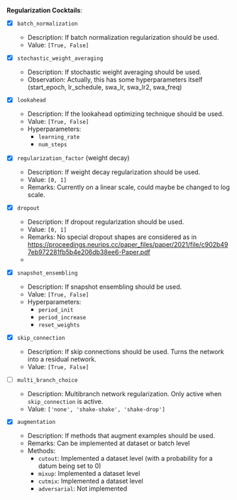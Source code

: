 **Regularization Cocktails**:
- [x] `batch_normalization`
    - Description: If batch normalization regularization should be used.
    - Value: `[True, False]`
- [x] `stochastic_weight_averaging`
    - Description: If stochastic weight averaging should be used.
    - Observation: Actually, this has some hyperparameters itself (start_epoch, lr_schedule,  swa_lr, swa_lr2, swa_freq)
- [x] `lookahead`
    - Description: If the lookahead optimizing technique should be used.
    - Value: `[True, False]`
    - Hyperparameters:
        - `learning_rate`
        - `num_steps`

- [x] `regularization_factor` (weight decay)
    - Description: If weight decay regularization should be used.
    - Value: `[0, 1]`
    - Remarks: Currently on a linear scale, could maybe be changed to log scale.
    
- [x] `dropout` 
    - Description: If dropout regularization should be used.
    - Value: `[0, 1]`
    - Remarks: No special dropout shapes are considered as in https://proceedings.neurips.cc/paper_files/paper/2021/file/c902b497eb972281fb5b4e206db38ee6-Paper.pdf
    - 
- [x] `snapshot_ensembling`
    - Description: If snapshot ensembling should be used.
    - Value: `[True, False]`
    - Hyperparameters:
        - `period_init`
        - `period_increase`
        - `reset_weights`

- [x] `skip_connection`
    - Description: If skip connections should be used. Turns the network into a residual network.
    - Value: `[True, False]`

- [ ] `multi_branch_choice`
    - Description: Multibranch network regularization. Only active when `skip_connection` is active.
    - Value: `['none', 'shake-shake', 'shake-drop']`

- [x] `augmentation`
    - Description: If methods that augment examples should be used.
    - Remarks: Can be implemented at dataset or batch level
    - Methods:
        - `cutout`: Implemented a dataset level (with a probability for a datum being set to 0)
        - `mixup`: Implemented a dataset level
        - `cutmix`: Implemented a dataset level
        - `adversarial`: Not implemented
